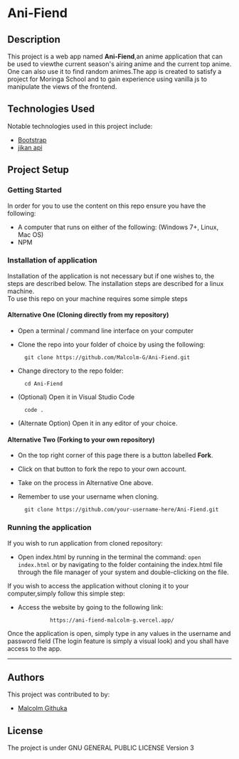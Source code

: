 # Ani-Fiend

## Description
This project is a web app named **Ani-Fiend**,an anime application that can be used to viewthe current season's airing anime and the current top anime. One can also use it to find random animes.The app is created to satisfy a project for Moringa School and to gain experience using vanilla js to manipulate the views of the frontend.

## Technologies Used
Notable technologies used in this project include:
- [Bootstrap](https://getbootstrap.com/)
- [jikan api](https://jikan.moe/)

## Project Setup
### Getting Started
In order for you to use the content on this repo ensure you have the following:

- A computer that runs on either of the following: (Windows 7+, Linux, Mac OS)
- NPM

### Installation of application
Installation of the application is not necessary but if one wishes to, the steps are described below.
The installation steps are described for a linux machine.\
To use this repo on your machine requires some simple steps

#### Alternative One (Cloning directly from my repository)
- Open a terminal / command line interface on your computer

- Clone the repo into your folder of choice by using the following:


        git clone https://github.com/Malcolm-G/Ani-Fiend.git

- Change directory to the repo folder:


        cd Ani-Fiend
- (Optional) Open it in Visual Studio Code

  
        code .
- (Alternate Option) Open it in any editor of your choice.

#### Alternative Two (Forking to your own repository)
- On the top right corner of this page there is a button labelled **Fork**.

- Click on that button to fork the repo to your own account.

- Take on the process in Alternative One above.

- Remember to use your username when cloning.


        git clone https://github.com/your-username-here/Ani-Fiend.git

### Running the application
If you wish to run application from cloned repository:

- Open index.html by running in the terminal the command: `open index.html` or by navigating to the folder containing the index.html file through the file manager of your system and double-clicking on the file.

If you wish to access the application without cloning it to your computer,simply follow this simple step:
- Access the website by going to the following link:
   
                https://ani-fiend-malcolm-g.vercel.app/

Once the application is open, simply type in any values in the username and password field (The login feature is simply a visual look) and you shall have access to the app.

---
## Authors
This project was contributed to by:
- [Malcolm Githuka](https://github.com/Malcolm-G-Moringa)
## License
The project is under GNU GENERAL PUBLIC LICENSE Version 3
